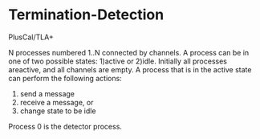 # Termination-Detection
PlusCal/TLA+

N processes numbered 1..N connected by channels. A process can be in one of two possible states: 1)active or 2)idle. Initially all processes areactive, and all channels are empty.
A process that is in the active state can perform the following actions:
1. send a message
2. receive a message, or
3. change state to be idle

Process 0 is the detector process.
